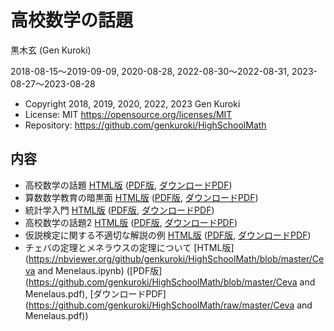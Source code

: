 # 高校数学の話題

黒木玄 (Gen Kuroki)

2018-08-15～2019-09-09, 2020-08-28, 2022-08-30～2022-08-31, 2023-08-27～2023-08-28

* Copyright 2018, 2019, 2020, 2022, 2023 Gen Kuroki
* License: MIT https://opensource.org/licenses/MIT
* Repository: https://github.com/genkuroki/HighSchoolMath

## 内容

* 高校数学の話題 [HTML版](https://nbviewer.jupyter.org/github/genkuroki/HighSchoolMath/blob/master/HighSchoolMath.ipynb) ([PDF版](https://github.com/genkuroki/HighSchoolMath/blob/master/HighSchoolMath.pdf), [ダウンロードPDF](https://github.com/genkuroki/HighSchoolMath/raw/master/HighSchoolMath.pdf))
* 算数数学教育の暗黒面 [HTML版](https://nbviewer.jupyter.org/github/genkuroki/HighSchoolMath/blob/master/MathEduDarkSide.ipynb) ([PDF版](https://github.com/genkuroki/HighSchoolMath/blob/master/MathEduDarkSide.pdf), [ダウンロードPDF](https://github.com/genkuroki/HighSchoolMath/raw/master/MathEduDarkSide.pdf))
* 統計学入門 [HTML版](https://nbviewer.org/github/genkuroki/HighSchoolMath/blob/master/StatIntro.ipynb) ([PDF版](https://github.com/genkuroki/HighSchoolMath/blob/master/StatIntro.pdf), [ダウンロードPDF](https://github.com/genkuroki/HighSchoolMath/raw/master/StatIntro.pdf))
* 高校数学の話題2 [HTML版](https://nbviewer.org/github/genkuroki/HighSchoolMath/blob/master/HighSchoolMath2.ipynb) ([PDF版](https://github.com/genkuroki/HighSchoolMath/blob/master/HighSchoolMath2.pdf), [ダウンロードPDF](https://github.com/genkuroki/HighSchoolMath/raw/master/HighSchoolMath2.pdf))
* 仮説検定に関する不適切な解説の例 [HTML版](https://nbviewer.org/github/genkuroki/HighSchoolMath/blob/master/StatIntro2.ipynb) ([PDF版](https://github.com/genkuroki/HighSchoolMath/blob/master/StatIntro2.pdf), [ダウンロードPDF](https://github.com/genkuroki/HighSchoolMath/raw/master/StatIntro2.pdf))
* チェバの定理とメネラウスの定理について [HTML版](https://nbviewer.org/github/genkuroki/HighSchoolMath/blob/master/Ceva and Menelaus.ipynb) ([PDF版](https://github.com/genkuroki/HighSchoolMath/blob/master/Ceva and Menelaus.pdf), [ダウンロードPDF](https://github.com/genkuroki/HighSchoolMath/raw/master/Ceva and Menelaus.pdf))
